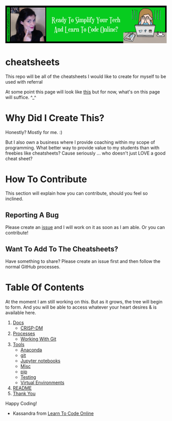 <a href='https://www.learntocodeonline.com/'>![Learn To Code Online By Clicking Here](Images/learn-to-code-online.png?raw=true "Learn To Code Online")</a>

# cheatsheets
This repo will be all of the cheatsheets I would like to create for myself to be used with referral

At some point this page will look like [this](https://github.com/ProsperousHeart/XlsxWriter/blob/master/CONTRIBUTING.md) but for now, what's on this page will suffice. ^_^

# Why Did I Create This?

Honestly? Mostly for me. :)

But I also own a business where I provide coaching within my scope of programming. What better way to provide value to my students than with freebies like cheatsheets? Cause seriously ... who doesn't just LOVE a good cheat sheet?

# How To Contribute

This section will explain how you can contribute, should you feel so inclined.

## Reporting A Bug

Please create an [issue](https://github.com/prosperousheart/cheatsheets/issues) and I will work on it as soon as I am able. Or you can contribute!

## Want To Add To The Cheatsheets?

Have something to share? Please create an issue first and then follow the normal GitHub processes.

# Table Of Contents

At the moment I am still working on this. But as it grows, the tree will begin to form. And you will be able to access whatever your heart desires & is available here.

1. [Docs](Docs/README_CRISP-DM.MD)
   - [CRISP-DM](Docs/CRISP-DM/README.md)
2. [Processes](https://github.com/ProsperousHeart/cheatsheets/tree/master/Processes)
   - [Working With Git](https://github.com/ProsperousHeart/cheatsheets/blob/master/Processes/WorkingGit.md)
3. [Tools](https://github.com/ProsperousHeart/cheatsheets/tree/master/Tools)
   - [Anaconda](https://github.com/ProsperousHeart/cheatsheets/blob/master/Tools/Anaconda.md)
   - [git](https://github.com/ProsperousHeart/cheatsheets/blob/master/Tools/git.md)
   - [Jupyter notebooks](https://github.com/ProsperousHeart/cheatsheets/blob/master/Tools/JupyterNotebooks.md)
   - [Misc](https://github.com/ProsperousHeart/cheatsheets/blob/master/Tools/Misc.md)
   - [pip](https://github.com/ProsperousHeart/cheatsheets/blob/master/Tools/pip.md)
   - [Testing](https://github.com/ProsperousHeart/cheatsheets/blob/master/Tools/Testing.md)
   - [Virtual Environments](https://github.com/ProsperousHeart/cheatsheets/blob/master/Tools/VirtualEnvironments.md)
4. [README](https://github.com/ProsperousHeart/cheatsheets/blob/master/README.md)
5. [Thank You](https://github.com/ProsperousHeart/cheatsheets/blob/master/Thank_You.md)

Happy Coding!
- Kassandra from [Learn To Code Online](http://www.learntocodeonline.com)
